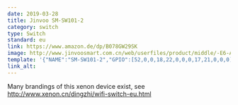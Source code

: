 ```yaml
---
date: 2019-03-28
title: Jinvoo SM-SW101-2
category: switch
type: Switch
standard: eu
link: https://www.amazon.de/dp/B078GW29SK
image: http://www.jinvoosmart.com.cn/web/userfiles/product/middle/-E6-AC-A7-E8-A7-84-E9-9D-A2-E6-9D-BF2-E5-BC-80.jpg
template: '{"NAME":"SM-SW101-2","GPIO":[52,0,0,18,22,0,0,0,17,21,0,0,0],"FLAG":1,"BASE":18}' 
link_alt: 
---
```


Many brandings of this xenon device exist, see http://www.xenon.cn/dingzhi/wifi-switch-eu.html






